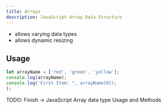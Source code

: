 ```yaml
---
title: Arrays
description: JavaScript Array Data Structure
---
```


- allows varying data types
- allows dynamic resizing

## Usage

```js
let arrayName = ['red', 'green', 'yellow'];
console.log(arrayName);
console.log('First Item: ", arrayName[0]);
);
```

TODO: Finish -> JavaScript Array data type Usage and Methods

